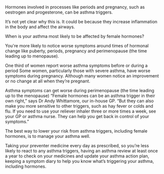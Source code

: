 Hormones involved in processes like periods and pregnancy, such as oestrogen and progesterone, can be asthma triggers.

It’s not yet clear why this is. It could be because they increase inflammation in the body and affect the airways.

When is your asthma most likely to be affected by female hormones?

You're more likely to notice worse symptoms around times of hormonal change like puberty, periods, pregnancy and perimenopause (the time leading up to menopause).

One third of women report worse asthma symptoms before or during a period
Some women, particularly those with severe asthma, have worse symptoms during pregnancy. Although many women notice an improvement or no change at all when they’re pregnant.

Asthma symptoms can get worse during perimenopause (the time leading up to the menopause) 
“Female hormones can be an asthma trigger in their own right,” says Dr Andy Whittamore, our in-house GP. “But they can also make you more sensitive to other triggers, such as hay fever or colds and flu. If you need to use your reliever inhaler three or more times a week, see your GP or asthma nurse. They can help you get back in control of your symptoms.”

The best way to lower your risk from asthma triggers, including female hormones, is to manage your asthma well.

Taking your preventer medicine every day as prescribed, so you’re less likely to react to any asthma triggers, having an asthma review at least once a year to check on your medicines and update your asthma action plan, keeping a symptom diary to help you know what’s triggering your asthma, including hormones.
